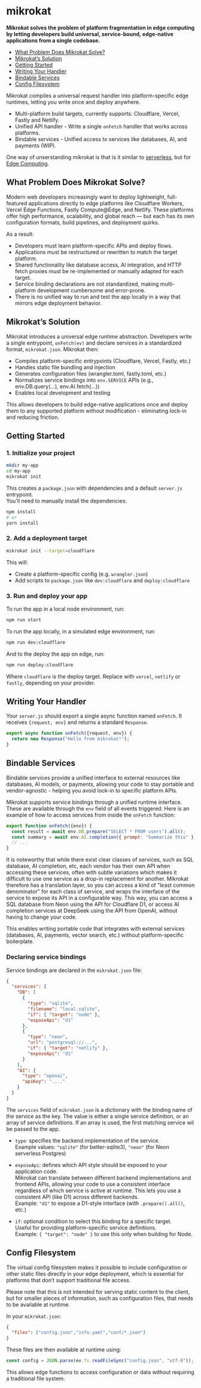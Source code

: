 # mikrokat

**Mikrokat solves the problem of platform fragmentation in edge computing by letting developers build universal, service-bound, edge-native applications from a single codebase.**

* [What Problem Does Mikrokat Solve?](#what-problem-does-mikrokat-solve)
* [Mikrokat’s Solution](#mikrokats-solution)
* [Getting Started](#getting-started)
* [Writing Your Handler](#writing-your-handler)
* [Bindable Services](#bindable-services)
* [Config Filesystem](#config-filesystem)

Mikrokat compiles a universal request handler into platform-specific edge runtimes, letting you write once and deploy anywhere.

- Multi-platform build targets, currently supports: Cloudflare, Vercel, Fastly and Netlify.
- Unified API handler - Write a single `onFetch` handler that works across platforms.
- Bindable services - Unified access to services like databases, AI, and payments (WIP).

One way of unserstanding mikrokat is that is it similar to [serverless](https://www.serverless.com/), but for [Edge Computing](https://en.wikipedia.org/wiki/Edge_computing).

## What Problem Does Mikrokat Solve?

Modern web developers increasingly want to deploy lightweight, full-featured applications directly to edge platforms like Cloudflare Workers, Vercel Edge Functions, Fastly Compute@Edge, and Netlify. These platforms offer high performance, scalability, and global reach — but each has its own configuration formats, build pipelines, and deployment quirks.

As a result:

- Developers must learn platform-specific APIs and deploy flows.
- Applications must be restructured or rewritten to match the target platform.
- Shared functionality like database access, AI integration, and HTTP fetch proxies must be re-implemented or manually adapted for each target.
- Service binding declarations are not standardized, making multi-platform development cumbersome and error-prone.
- There is no unified way to run and test the app locally in a way that mirrors edge deployment behavior.

## Mikrokat’s Solution

Mikrokat introduces a universal edge runtime abstraction. Developers write a single entrypoint, `onFetch(ev)` and declare services in a standardized format, `mikrokat.json`. Mikrokat then:

- Compiles platform-specific entrypoints (Cloudflare, Vercel, Fastly, etc.)
- Handles static file bundling and injection
- Generates configuration files (wrangler.toml, fastly.toml, etc.)
- Normalizes service bindings into `env.SERVICE` APIs (e.g., env.DB.query(...), env.AI.fetch(...))
- Enables local development and testing

This allows developers to build edge-native applications once and deploy them to any supported platform without modification - eliminating lock-in and reducing friction.

## Getting Started

### 1. Initialize your project

```bash
mkdir my-app
cd my-app
mikrokat init
```

This creates a `package.json` with dependencies and a default `server.js` entrypoint.  
You'll need to manually install the dependencies:

```bash
npm install
# or
yarn install
```

### 2. Add a deployment target

```bash
mikrokat init --target=cloudflare
```

This will:
- Create a platform-specific config (e.g. `wrangler.json`)
- Add scripts to `package.json` like `dev:cloudflare` and `deploy:cloudflare`

### 3. Run and deploy your app

To run the app in a local node environment, run:

```bash
npm run start
```

To run the app locally, in a simulated edge environment, run:

```bash
npm run dev:cloudflare
```

And to the deploy the app on edge, run:

```bash
npm run deploy:cloudflare
```

Where `cloudflare` is the deploy target. Replace with `vercel`, `netlify` or `fastly`, depending on your provider.

## Writing Your Handler

Your `server.js` should export a single async function named `onFetch`. It receives `{request, env}` and returns a standard `Response`.

```js
export async function onFetch({request, env}) {
  return new Response("Hello from mikrokat!");
}
```

## Bindable Services

Bindable services provide a unified interface to external resources like databases, AI models, or payments, allowing your code to stay portable and vendor-agnostic - helping you avoid lock-in to specific platform APIs.

Mikrokat supports service bindings through a unified runtime interface. These are available through the `env` field of all events triggered. Here is an example of
how to access services from inside the `onFetch` function:

```js
export function onFetch({env}) {
  const result = await env.DB.prepare("SELECT * FROM users").all();
  const summary = await env.AI.completion({ prompt: "Summarize this" });
  // ...
}
```

It is noteworthy that while there exist clear classes of services, such as SQL database, AI completion, etc, each vendor has their own API when accessing these
services, often with subtle variations which makes it difficult to use one service as a drop-in replacement for another. 
Mikrokat therefore has a translation layer, so you can access a kind of "least common denominator" for each class of service,
and wraps the interface of the service to expose its API in a configurable way. This way, you can access a SQL database from Neon using the API for Cloudflare D1,
or access AI completion services at DeepSeek using the API from OpenAI, without having to change your code. 

This enables writing portable code that integrates with external services (databases, AI, payments, vector search, etc.) without platform-specific boilerplate.

### Declaring service bindings

Service bindings are declared in the `mikrokat.json` file:

```json
{
  "services": {
    "DB": [
      {
        "type": "sqlite",
        "filename": "local.sqlite",
        "if": { "target": "node" },
        "exposeApi": "d1"
      },
      {
        "type": "neon",
        "url": "postgresql://...",
        "if": { "target": "netlify" },
        "exposeApi": "d1"
      }
    ],
    "AI": {
      "type": "openai",
      "apiKey": "...."
    }
  }
}
```

The `services` field of `mikrokat.json` is a dictionary with the binding name of the service as the key. The value is either a single service definition, or an array of service definitions. If an array is used, the first matching service wil be passed to the app.

- `type`: specifies the backend implementation of the service.<br/>
  Example values: `"sqlite"` (for better-sqlite3), `"neon"` (for Neon serverless Postgres)

- `exposeApi`: defines which API style should be exposed to your application code.<br/>
  Mikrokat can translate between different backend implementations and frontend APIs, allowing your code to use a consistent interface
  regardless of which service is active at runtime. This lets you use a consistent API (like D1) across different backends.<br/>
  Example: `"d1"` to expose a D1-style interface (with `.prepare().all()`, etc.)

- `if`: optional condition to select this binding for a specific target.<br/>
  Useful for providing platform-specific service definitions.<br/>
  Example: `{ "target": "node" }` to use this only when building for Node.

## Config Filesystem

The virtual config filesystem makes it possible to include configuration or other static files directly in your edge deployment, which is essential for platforms that don’t support traditional file access.

Please note that this is not intended for serving static content to the client, but for smaller pieces of
information, such as configuration files, that needs to be available at runtime.

In your `mikrokat.json`:

```json
{
  "files": ["config.json","info.yaml","conf/*.json"]
}
```

These files are then available at runtime using:

```js
const config = JSON.parse(ev.fs.readFileSync("config.json", "utf-8"));
```

This allows edge functions to access configuration or data without requiring a traditional file system.
